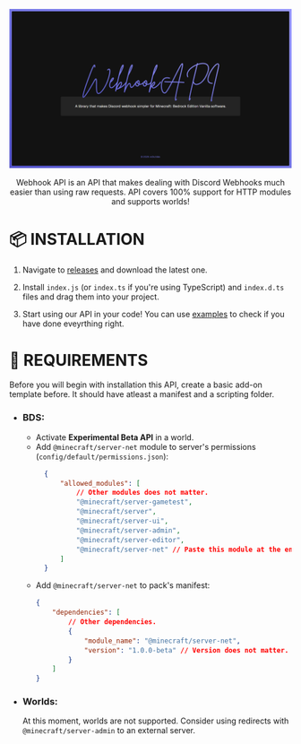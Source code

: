 ![banner](./.github/assets/banner.png)

<p align="center">
    Webhook API is an API that makes dealing with Discord Webhooks much easier than using raw requests. API covers 100% support for HTTP modules and supports worlds!
</p>

# 📦 INSTALLATION
1. Navigate to [releases](https://github.com/m0lc14kk/WebhookAPI/releases) and download the latest one.

2. Install `index.js` (or `index.ts` if you're using TypeScript) and `index.d.ts` files and drag them into your project.

3. Start using our API in your code! You can use [examples](https://github.com/m0lc14kk/WebhookAPI/tree/main/examples) to check if you have done eveyrthing right.

# 📌 REQUIREMENTS
Before you will begin with installation this API, create a basic add-on template before. It should have atleast a manifest and a scripting folder.

- ### BDS:
    - Activate **Experimental Beta API** in a world.
    - Add `@minecraft/server-net` module to server's permissions (`config/default/permissions.json`):
      ```json
        {
            "allowed_modules": [
                // Other modules does not matter.
                "@minecraft/server-gametest",
                "@minecraft/server",
                "@minecraft/server-ui",
                "@minecraft/server-admin",
                "@minecraft/server-editor",
                "@minecraft/server-net" // Paste this module at the end of a file.
            ]
        }
        ```
    - Add `@minecraft/server-net` to pack's manifest:
        ```json
        {
            "dependencies": [
                // Other dependencies.
                {
                    "module_name": "@minecraft/server-net",
                    "version": "1.0.0-beta" // Version does not matter.
                }
            ]
        }

- ### Worlds:
    At this moment, worlds are not supported. Consider using redirects with `@minecraft/server-admin` to an external server.

